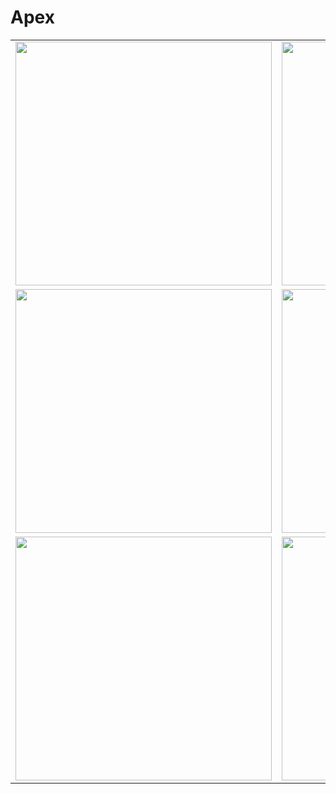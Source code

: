 # Apex

<table>
  <tr>
    <td valign="top">
      <img src="https://user-images.githubusercontent.com/64171964/193493548-db2f8c5d-07e9-496e-9dcb-670f58cbf597.PNG" width="410" height="390">
    </td>
    <td valign="top">
      <img src="https://user-images.githubusercontent.com/64171964/193493574-95cb3985-af2d-4750-af02-5615a4b91cca.PNG" width="410" height="390">
    </td>
    <td valign="top">
      <img src="https://user-images.githubusercontent.com/64171964/193493601-a209c813-87bf-411a-882a-0c4f6d23fe8f.PNG" width="410" height="390">
    </td>
    <td valign="top">
      <img src="https://user-images.githubusercontent.com/64171964/193493620-8f6911a1-f224-4e7c-bc07-d4154995bdb2.PNG" width="410" height="390">
    </td>
  </tr>
  <tr>
    <td valign="top">
      <img src="https://user-images.githubusercontent.com/64171964/193493648-71496ac4-0af6-43cd-95d0-e44c12639374.PNG" width="410" height="390">
    </td>
    <td valign="top">
      <img src="https://user-images.githubusercontent.com/64171964/193493681-822e1e66-d207-4412-8b1c-72864009f417.PNG" width="410" height="390">
    </td>
    <td valign="top">
      <img src="https://user-images.githubusercontent.com/64171964/193493708-a20d9ca7-2c98-4cfc-a62a-b557e8af5eea.PNG" width="410" height="390">
    </td>
    <td valign="top">
      <img src="https://user-images.githubusercontent.com/64171964/194683992-7848e105-0072-4d27-921a-73fbdf1166eb.PNG" width="410" height="390">
    </td>
  </tr>
  <tr>
    <td valign="top">
      <img src="https://user-images.githubusercontent.com/64171964/194684147-d5f0ac17-82c3-4afc-a2d3-571267c03f3b.PNG" width="410" height="390">
    </td>
    <td valign="top">
      <img src="https://user-images.githubusercontent.com/64171964/194684189-279f2e1f-8edc-4515-a705-1eaeb84cea3b.PNG" width="410" height="390">
    </td>
  </tr>
</table>
